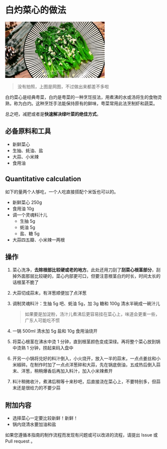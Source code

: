# 白灼菜心的做法

<!-- 标题必须是 `菜名` + `的做法`。和文件名一致。 -->

![白灼菜心](./白灼菜心.jpg)

> 没有拍照，上图是网图，不过做出来都差不多啦

白灼菜心是经典粤菜，白灼是粤菜的一种烹饪技法，用煮沸的水或汤将生的食物烫熟，称为白灼。这种烹饪手法能保持原有的鲜味，粤菜常用此法烹制虾和蔬菜。

总之吧，减肥或者是**快速解决绿叶菜的绝佳方式**。

## 必备原料和工具

- 新鲜菜心
- 生抽、蚝油、盐
- 大蒜、小米辣
- 食用油

## Quantitative calculation

如下的量两个人够吃，一个人吃直接搭配个米饭也可以的。

- 新鲜菜心 250g
- 食用油 10g
- 调一个灵魂料汁儿
  - 生抽 5g
  - 蚝油 5g
  - 盐、糖 5g
- 大蒜四五瓣、小米辣一两根

## 操作

1. 菜心洗净，**去除根部比较硬或老的地方**。此处还用刀刮了**刮菜心根茎部分**，刮掉外面那层比较硬的，菜心内部更可口，但要注意根茎白灼时长，时间太长的话根茎不脆了

2. 大蒜切成蒜末，有洋葱顺便加了点洋葱

3. 调制灵魂料汁：生抽 5g 吧、蚝油 5g，加 3g 糖和 100g 清水半碗成一碗汁儿
   >如果要是加淀粉，汤汁儿煮沸后更容易挂在菜心上，味道会更重一些，广东人可能吃不惯

4. 一锅 500ml 清水加 5g 盐和 10g 食用油烧开

5. 将菜心根茎在沸水中烫 1 分钟，直到根茎颜色变成深绿。再将整个菜心放到锅中烫熟 1 分钟，捞起来码入盘中

6. 开另一小锅将兑好的料汁倒入，小火烧开，放入一半的蒜末，一点点姜丝和小米椒碎。在制作时加了一点点洋葱碎和大蒜，先在锅底倒油，五成热后倒入蒜末、洋葱，稍稍爆香后再加入料汁，加入小米辣煮开

7. 料汁稍微收汁，煮沸后稍等十来秒吧，后直接浇在菜心上，不要特别多，但蒜末还是很给力的不要少蒜

## 附加内容

- 选择菜心一定要比较新鲜！新鲜！
- 锅内烧清水要加油和盐

如果您遵循本指南的制作流程而发现有问题或可以改进的流程，请提出 Issue 或 Pull request 。
